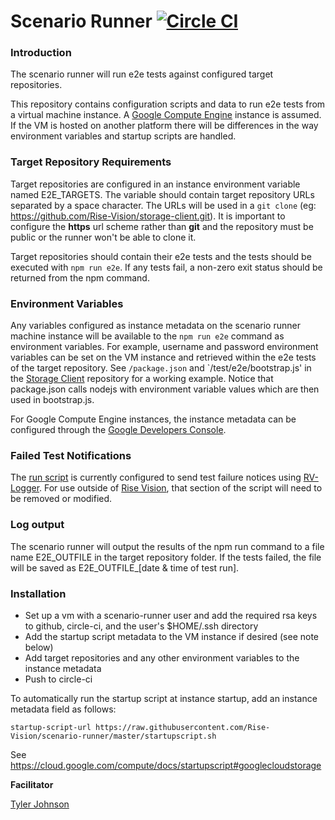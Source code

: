 # Scenario Runner  [![Circle CI](https://circleci.com/gh/Rise-Vision/scenario-runner/tree/master.svg?style=svg)](https://circleci.com/gh/Rise-Vision/scenario-runner/tree/master)
### Introduction

The scenario runner will run e2e tests against configured target repositories.

This repository contains configuration scripts and data to run e2e tests from a virtual machine instance.
A [Google Compute Engine](https://cloud.google.com/compute/) instance is assumed.  If the VM is hosted on another platform there will be differences in the way environment variables and startup scripts are handled.

### Target Repository Requirements
Target repositories are configured in an instance environment variable named E2E_TARGETS.  The variable should contain target repository URLs separated by a space character. The URLs will be used in a `git clone` (eg: https://github.com/Rise-Vision/storage-client.git).  It is important to configure the **https** url scheme rather than **git** and the repository must be public or the runner won't be able to clone it.

Target repositories should contain their e2e tests and the tests should be executed with `npm run e2e`.  If any tests fail, a non-zero exit status should be returned from the npm command.

### Environment Variables
Any variables configured as instance metadata on the scenario runner machine instance will be available to the `npm run e2e` command as environment variables.  For example, username and password environment variables can be set on the VM instance and retrieved within the e2e tests of the target repository.  See `/package.json` and `/test/e2e/bootstrap.js' in the [Storage Client](https://github.com/Rise-Vision/storage-client) repository for a working example.  Notice that package.json calls nodejs with environment variable values which are then used in bootstrap.js.

For Google Compute Engine instances, the instance metadata can be configured through the [Google Developers Console](https://console.developers.google.com/project).

### Failed Test Notifications
The [run script](https://github.com/Rise-Vision/scenario-runner/blob/master/run.sh) is currently configured to send test failure notices using [RV-Logger](https://github.com/Rise-Vision/rv-logger).  For use outside of [Rise Vision](http://www.risevision.com), that section of the script will need to be removed or modified.

### Log output
The scenario runner will output the results of the npm run command to a file name E2E_OUTFILE in the target repository folder.  If the tests failed, the file will be saved as E2E_OUTFILE_[date & time of test run]. 

### Installation

 - Set up a vm with a scenario-runner user and add the required rsa keys to github, circle-ci, and the user's $HOME/.ssh directory
 - Add the startup script metadata to the VM instance if desired (see note below)
 - Add target repositories and any other environment variables to the instance metadata
 - Push to circle-ci

To automatically run the startup script at instance startup, add an instance metadata field as follows:
```
startup-script-url https://raw.githubusercontent.com/Rise-Vision/scenario-runner/master/startupscript.sh
```
See https://cloud.google.com/compute/docs/startupscript#googlecloudstorage


**Facilitator**

[Tyler Johnson](https://github.com/tejohnso "Tyler Johnson")
